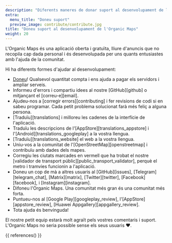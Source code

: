 ```yaml
---
description: "Diferents maneres de donar suport al desenvolupament de la nostra aplicació lliure"
extra:
  menu_title: "Doneu suport"
  preview_image: contribute/contribute.jpg
title: "Doneu suport al desenvolupament de l'Organic Maps"
weight: 20
---
```


L'Organic Maps és una aplicació oberta i gratuïta, lliure d'anuncis que no
recopila cap dada personal i és desenvolupada per uns quants entusiastes amb
l'ajuda de la comunitat.

Hi ha diferents formes d'ajudar al desenvolupament:

- [Doneu](@/donate/index.ca.md)! Qualsevol quantitat compta i ens ajuda a
  pagar els servidors i ampliar serveis.
- Informeu d'errors i compartiu idees al nostre [GitHub][github] o
  mitjançant el [correu-e][email].
- Ajudeu-nos a [corregir errors][contributing] i fer revisions de codi si en
  sabeu programar. Cada petit problema solucionat farà més feliç a alguna
  persona.
- [Traduïu][translations] i milloreu les cadenes de la interfície de
  l'aplicació.
- Traduïu les descripcions de l'[AppStore][translations_appstore] i
  l'[Android][translations_googleplay] a la vostra llengua.
- [Traduïu][translations_website] el web a la vostra llengua.
- Uniu-vos a la comunitat de l'[OpenStreetMap][openstreetmap] i contribuïu
  amb dades dels mapes.
- Corregiu les ciutats marcades en vermell que ha trobat el nostre
  [validador de transport públic][public_transport_validator], perquè el
  metro i tramvies funcionin a l'aplicació.
- Doneu un cop de mà a altres usuaris al [GitHub][issues],
  [Telegram][telegram_chat], [Matrix][matrix], [Twitter][twitter],
  [Facebook][facebook], i [Instagram][instagram].
- Difoneu l'Organic Maps. Una comunitat més gran és una comunitat més forta.
- Puntueu-nos al [Google Play][googleplay_review],
  l'[AppStore][appstore_review], [Huawei Appgallery][appgallery_review].
- Tota ajuda és benvinguda!

El nostre petit equip estarà molt agraït pels vostres comentaris i
suport. L'Organic Maps no seria possible sense els seus usuaris ❤️.

{{ references() }}

